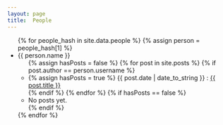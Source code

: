 ```yaml
---
layout: page
title:  People
---
```


<ul>
{% for people_hash in site.data.people %}
{% assign person = people_hash[1] %}
  <li>
    {{ person.name }}
    <ul>
    {% assign hasPosts = false %}
    {% for post in site.posts %}
        {% if post.author == person.username %}
       	<li>
            {% assign hasPosts = true %}
        	{{ post.date | date_to_string }} : <a href="{{ site.baseurl }}{{ post.url }}">{{ post.title }}</a>
    	</li>
		{% endif %}
    {% endfor %}
    {% if hasPosts == false %}
        <li>No posts yet.</li>
    {% endif %}
	</ul>
  </li>
{% endfor %}
</ul>
